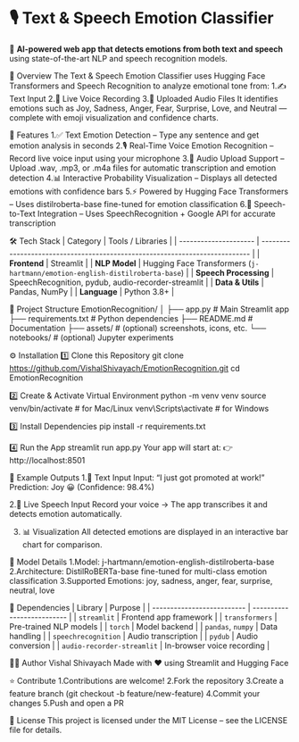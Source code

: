 # 🎙️ Text & Speech Emotion Classifier
🧠 **AI-powered web app that detects emotions from both text and speech** using state-of-the-art NLP and speech recognition models.  

🚀 Overview
The Text & Speech Emotion Classifier uses Hugging Face Transformers and Speech Recognition to analyze emotional tone from:
  1.✍️ Text Input
  2.🎤 Live Voice Recording
  3.📂 Uploaded Audio Files
It identifies emotions such as Joy, Sadness, Anger, Fear, Surprise, Love, and Neutral — complete with emoji visualization and confidence charts.


🧩 Features
  1.✅ Text Emotion Detection – Type any sentence and get emotion analysis in seconds
  2.🎙️ Real-Time Voice Emotion Recognition – Record live voice input using your microphone
  3.📁 Audio Upload Support – Upload .wav, .mp3, or .m4a files for automatic transcription and emotion detection
  4.📊 Interactive Probability Visualization – Displays all detected emotions with confidence bars
  5.⚡ Powered by Hugging Face Transformers – Uses distilroberta-base fine-tuned for emotion classification
  6.💬 Speech-to-Text Integration – Uses SpeechRecognition + Google API for accurate transcription


  🛠️ Tech Stack
  | Category              | Tools / Libraries                                                           |
| --------------------- | --------------------------------------------------------------------------- |
| **Frontend**          | Streamlit                                                                   |
| **NLP Model**         | Hugging Face Transformers (`j-hartmann/emotion-english-distilroberta-base`) |
| **Speech Processing** | SpeechRecognition, pydub, audio-recorder-streamlit                          |
| **Data & Utils**      | Pandas, NumPy                                                               |
| **Language**          | Python 3.8+                                                                 |


📂 Project Structure
EmotionRecognition/
│
├── app.py                        # Main Streamlit app
├── requirements.txt              # Python dependencies
├── README.md                     # Documentation
├── assets/                       # (optional) screenshots, icons, etc.
└── notebooks/                    # (optional) Jupyter experiments

⚙️ Installation
1️⃣ Clone this Repository
git clone https://github.com/VishalShivayach/EmotionRecognition.git
cd EmotionRecognition


2️⃣ Create & Activate Virtual Environment
python -m venv venv
source venv/bin/activate        # for Mac/Linux
venv\Scripts\activate           # for Windows


3️⃣ Install Dependencies
pip install -r requirements.txt


4️⃣ Run the App
streamlit run app.py
Your app will start at:
👉 http://localhost:8501

🎯 Example Outputs
  1.🧠 Text Input
       Input: “I just got promoted at work!”
       Prediction: Joy 😀 (Confidence: 98.4%)

2.🎤 Live Speech Input
      Record your voice → The app transcribes it and detects emotion automatically.

3. 📊 Visualization
    All detected emotions are displayed in an interactive bar chart for comparison.


🧠 Model Details
  1.Model: j-hartmann/emotion-english-distilroberta-base
  2.Architecture: DistilRoBERTa-base fine-tuned for multi-class emotion classification
  3.Supported Emotions:
    joy, sadness, anger, fear, surprise, neutral, love


🧰 Dependencies
| Library                    | Purpose                    |
| -------------------------- | -------------------------- |
| `streamlit`                | Frontend app framework     |
| `transformers`             | Pre-trained NLP models     |
| `torch`                    | Model backend              |
| `pandas`, `numpy`          | Data handling              |
| `speechrecognition`        | Audio transcription        |
| `pydub`                    | Audio conversion           |
| `audio-recorder-streamlit` | In-browser voice recording |


🧑‍💻 Author
Vishal Shivayach
Made with ❤️ using Streamlit and Hugging Face


⭐ Contribute
  1.Contributions are welcome!
  2.Fork the repository
  3.Create a feature branch (git checkout -b feature/new-feature)
  4.Commit your changes
  5.Push and open a PR


📜 License
This project is licensed under the MIT License – see the LICENSE file for details.
